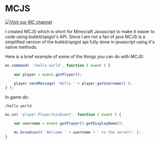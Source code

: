 # MCJS

[![Visit our IRC channel](https://kiwiirc.com/buttons/irc.esper.net/MCJS.png)](https://kiwiirc.com/client/irc.esper.net/#MCJS)

I created MCJS which is short for Minecraft Javascript to make it easier 
to code using bukkit/spigot's API. Since I am not a fan of java
MCJS is a simplified version of the bukkit/spigot api fully done
in javascript using it's native methods.

Here is a brief example of some of the things you can do with MCJS:
```javascript
mc.command( '/hello world', function ( event ) {
	
	var player = event.getPlayer();

	player.sendMessage( 'Hello ' + player.getUsername() );
} );
```

In game do:
```
/hello world
```

```javascript
mc.on( 'player.PlayerJoinEvent', function ( event ) {

	var username = event.getPlayer().getDisplayName();

	mc.broadcast( 'Welcome ' + username + ' to the server!' );
}
```
